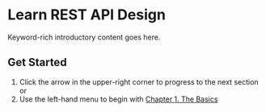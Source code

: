 # Learn REST API Design

Keyword-rich introductory content goes here.

## Get Started

1. Click the arrow in the upper-right corner to progress to the next section or
2. Use the left-hand menu to begin with [Chapter 1. The Basics](/basics.html)


